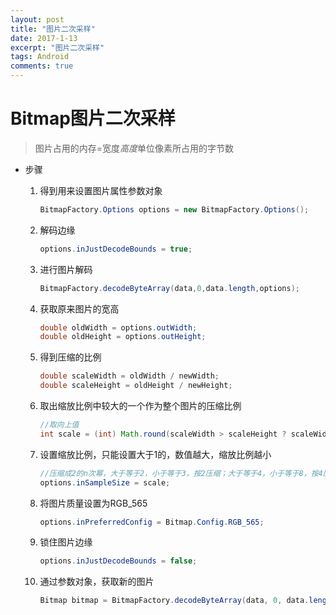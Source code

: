 ```yaml
---
layout: post
title: "图片二次采样"
date: 2017-1-13
excerpt: "图片二次采样"
tags: Android
comments: true
---
```


# Bitmap图片二次采样
>图片占用的内存=宽度*高度*单位像素所占用的字节数

- 步骤
	1. 得到用来设置图片属性参数对象
		
		```java
		BitmapFactory.Options options = new BitmapFactory.Options();
		```
	    
	2. 解码边缘
    
		```java
		options.inJustDecodeBounds = true;
		```
 
	3. 进行图片解码
	
		```java
		BitmapFactory.decodeByteArray(data,0,data.length,options);
		```
		
	4. 获取原来图片的宽高
		
		```java
		double oldWidth = options.outWidth;
		double oldHeight = options.outHeight;
		```
	
	5. 得到压缩的比例
		
		```java
		double scaleWidth = oldWidth / newWidth;
		double scaleHeight = oldHeight / newHeight;
		```
		
	6. 取出缩放比例中较大的一个作为整个图片的压缩比例
		
		```java
		//取向上值
		int scale = (int) Math.round(scaleWidth > scaleHeight ? scaleWidth : scaleWidth);
		```
	
	7. 设置缩放比例，只能设置大于1的，数值越大，缩放比例越小
		
		```java
		//压缩成2的n次幂，大于等于2，小于等于3，按2压缩；大于等于4，小于等于8，按4压缩
		options.inSampleSize = scale;
		```
	
	8. 将图片质量设置为RGB_565
		
		```java
		options.inPreferredConfig = Bitmap.Config.RGB_565;
		```
	
	9. 锁住图片边缘
		
		```java
		options.inJustDecodeBounds = false;
		```
		
	10. 通过参数对象，获取新的图片
		
		```java
		Bitmap bitmap = BitmapFactory.decodeByteArray(data, 0, data.length, options);
		```